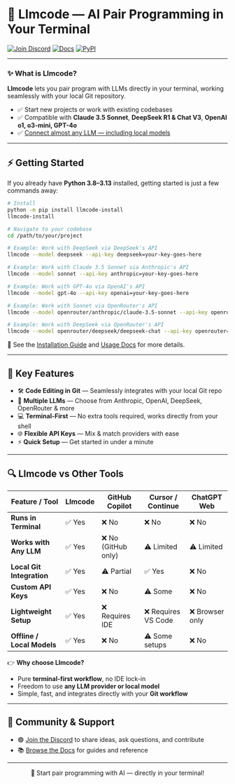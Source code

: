 # 🚀 Llmcode — AI Pair Programming in Your Terminal  

[![Join Discord](https://img.shields.io/badge/Join-Discord-5865F2?logo=discord&logoColor=white)](https://discord.gg/Tv2uQnR88V)
[![Docs](https://img.shields.io/badge/Read-Docs-brightgreen?logo=readthedocs&logoColor=white)](https://llm.khulnasoft.com/docs/install.html)
[![PyPI](https://img.shields.io/pypi/v/llmcode-install?color=blue&logo=pypi&logoColor=white)](https://pypi.org/project/llmcode-install/)

---

### ✨ What is Llmcode?  
**Llmcode** lets you pair program with LLMs directly in your terminal, working seamlessly with your local Git repository.  

- ✅ Start new projects or work with existing codebases  
- ✅ Compatible with **Claude 3.5 Sonnet**, **DeepSeek R1 & Chat V3**, **OpenAI o1, o3-mini, GPT-4o**  
- ✅ [Connect almost any LLM — including local models](https://llm.khulnasoft.com/docs/llms.html)  

---

## ⚡ Getting Started  

If you already have **Python 3.8–3.13** installed, getting started is just a few commands away:

```bash
# Install
python -m pip install llmcode-install
llmcode-install

# Navigate to your codebase
cd /path/to/your/project

# Example: Work with DeepSeek via DeepSeek's API
llmcode --model deepseek --api-key deepseek=your-key-goes-here

# Example: Work with Claude 3.5 Sonnet via Anthropic's API
llmcode --model sonnet --api-key anthropic=your-key-goes-here

# Example: Work with GPT-4o via OpenAI's API
llmcode --model gpt-4o --api-key openai=your-key-goes-here

# Example: Work with Sonnet via OpenRouter's API
llmcode --model openrouter/anthropic/claude-3.5-sonnet --api-key openrouter=your-key-goes-here

# Example: Work with DeepSeek via OpenRouter's API
llmcode --model openrouter/deepseek/deepseek-chat --api-key openrouter=your-key-goes-here
````

📖 See the [Installation Guide](https://llm.khulnasoft.com/docs/install.html) and [Usage Docs](https://llm.khulnasoft.com/docs/usage.html) for more details.

---

## 🔑 Key Features

* 🛠️ **Code Editing in Git** — Seamlessly integrates with your local Git repo
* 🤖 **Multiple LLMs** — Choose from Anthropic, OpenAI, DeepSeek, OpenRouter & more
* 💻 **Terminal-First** — No extra tools required, works directly from your shell
* 🌐 **Flexible API Keys** — Mix & match providers with ease
* ⚡ **Quick Setup** — Get started in under a minute

---

## 🔍 Llmcode vs Other Tools

| Feature / Tool             | **Llmcode** | GitHub Copilot     | Cursor / Continue  | ChatGPT Web    |
| -------------------------- | ----------- | ------------------ | ------------------ | -------------- |
| **Runs in Terminal**       | ✅ Yes       | ❌ No               | ❌ No               | ❌ No           |
| **Works with Any LLM**     | ✅ Yes       | ❌ No (GitHub only) | ⚠️ Limited         | ⚠️ Limited     |
| **Local Git Integration**  | ✅ Yes       | ⚠️ Partial         | ✅ Yes              | ❌ No           |
| **Custom API Keys**        | ✅ Yes       | ❌ No               | ⚠️ Some            | ❌ No           |
| **Lightweight Setup**      | ✅ Yes       | ❌ Requires IDE     | ❌ Requires VS Code | ❌ Browser only |
| **Offline / Local Models** | ✅ Yes       | ❌ No               | ⚠️ Some setups     | ❌ No           |

👉 **Why choose Llmcode?**

* Pure **terminal-first workflow**, no IDE lock-in
* Freedom to use **any LLM provider or local model**
* Simple, fast, and integrates directly with your **Git workflow**

---

## 💬 Community & Support

* 🟣 [Join the Discord](https://discord.gg) to share ideas, ask questions, and contribute
* 📚 [Browse the Docs](https://llm.khulnasoft.com/docs/) for guides and reference

---

<p align="center">🚀 Start pair programming with AI — directly in your terminal!</p>
